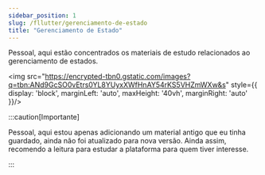 ```yaml
---
sidebar_position: 1
slug: /fllutter/gerenciamento-de-estado
title: "Gerenciamento de Estado"
---
```


Pessoal, aqui estão concentrados os materiais de estudo relacionados ao gerenciamento de estados.

<img 
    src="https://encrypted-tbn0.gstatic.com/images?q=tbn:ANd9GcSO0vEtrs0YL8YUyxXWfHnAY54rKS5VHZmWXw&s" 
    style={{ display: 'block', marginLeft: 'auto', maxHeight: '40vh', marginRight: 'auto' }}/>
<br />

:::caution[Importante]

Pessoal, aqui estou apenas adicionando um material antigo que eu tinha guardado, ainda não foi atualizado para nova versão. Ainda assim, recomendo a leitura para estudar a plataforma para quem tiver interesse.

:::
